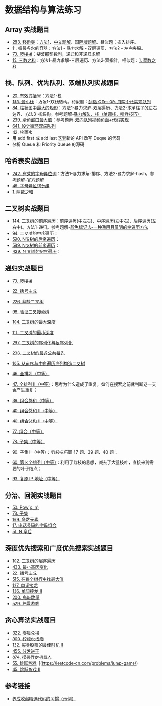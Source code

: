 

# 数据结构与算法练习

## Array 实战题目

- [283. 移动零](<https://leetcode-cn.com/problems/move-zeroes/>)：[方法1](<https://leetcode-cn.com/submissions/detail/131299376/>)、[中文题解](https://leetcode-cn.com/problems/move-zeroes/solution/yi-dong-ling-by-leetcode-solution/)、[国际版题解](https://leetcode.com/problems/move-zeroes/solution/yi-dong-ling-by-leetcode-solution/)。相似题：插入排序。
- [11. 盛最多水的容器](<https://leetcode-cn.com/problems/container-with-most-water/>)：[方法1 - 暴力求解 - 双层遍历](<https://leetcode-cn.com/problems/container-with-most-water/submissions/>)、[方法2 - 左右夹逼](<>)。
- [70. 爬楼梯](https://leetcode-cn.com/problems/climbing-stairs/)：斐波那契数列，递归和非递归求解
- [15. 三数之和](https://leetcode-cn.com/problems/3sum/)：方法1-暴力求解-三层遍历、方法2-双指针。相似题：[1. 两数之和](https://leetcode-cn.com/problems/two-sum/)

## 栈、队列、优先队列、双端队列实战题目

- [20. 有效的括号](https://leetcode-cn.com/problems/valid-parentheses/)：方法1-栈
- [155. 最小栈](https://leetcode-cn.com/problems/min-stack/)：方法1-双栈结构。相似题：[剑指 Offer 09. 用两个栈实现队列](https://leetcode-cn.com/problems/yong-liang-ge-zhan-shi-xian-dui-lie-lcof/)
- [84. 柱状图中最大的矩形](https://leetcode-cn.com/problems/largest-rectangle-in-histogram/)：方法1-暴力求解-双层遍历、方法2-求单柱子的左右边界、方法3-栈结构。参考题解-[暴力解法、栈（单调栈、哨兵技巧）](https://leetcode-cn.com/problems/largest-rectangle-in-histogram/solution/bao-li-jie-fa-zhan-by-liweiwei1419/)
- [239. 滑动窗口最大值](https://leetcode-cn.com/problems/sliding-window-maximum/)：参考题解-[双向队列视频动画](https://leetcode-cn.com/problems/sliding-window-maximum/solution/shi-pin-jie-xi-shuang-duan-dui-lie-hua-dong-chuang/)+[代码实现](https://leetcode-cn.com/problems/sliding-window-maximum/solution/shuang-xiang-dui-lie-jie-jue-hua-dong-chuang-kou-2/)
- [641. 设计循环双端队列](https://leetcode-cn.com/problems/design-circular-deque/)
- [42. 接雨水](https://leetcode-cn.com/problems/trapping-rain-water/)
- 用 add first 或 add last 这套新的 API 改写 Deque 的代码
- 分析 Queue 和 Priority Queue 的源码

## 哈希表实战题目

- [242. 有效的字母异位词](https://leetcode-cn.com/problems/valid-anagram/)：方法1-暴力求解-排序、方法2-暴力求解-hash。参考题解-[官方题解](https://leetcode-cn.com/problems/valid-anagram/solution/you-xiao-de-zi-mu-yi-wei-ci-by-leetcode-solution/)
- [49. 字母异位词分组](https://leetcode-cn.com/problems/group-anagrams/)
- [1. 两数之和](https://leetcode-cn.com/problems/two-sum/)

## 二叉树实战题目

- [144. 二叉树的前序遍历](https://leetcode-cn.com/problems/binary-tree-preorder-traversal/)：前序遍历(中左右)、中序遍历(左中右)、后序遍历(左右中)。方法1-递归。参考题解-[颜色标记法-一种通用且简明的树遍历方法](https://leetcode-cn.com/problems/binary-tree-inorder-traversal/solution/yan-se-biao-ji-fa-yi-chong-tong-yong-qie-jian-ming/)
- [94. 二叉树的中序遍历](https://leetcode-cn.com/problems/binary-tree-inorder-traversal/)：
- [590. N叉树的后序遍历](https://leetcode-cn.com/problems/n-ary-tree-postorder-traversal/)：
- [589. N叉树的前序遍历](https://leetcode-cn.com/problems/n-ary-tree-preorder-traversal/)：
- [429. N 叉树的层序遍历](https://leetcode-cn.com/problems/n-ary-tree-level-order-traversal/)：

## 递归实战题目

- [70. 爬楼梯](https://leetcode-cn.com/problems/climbing-stairs/)
- [22. 括号生成](https://leetcode-cn.com/problems/generate-parentheses/)

- [226. 翻转二叉树](https://leetcode-cn.com/problems/invert-binary-tree/)
- [98. 验证二叉搜索树](https://leetcode-cn.com/problems/validate-binary-search-tree/)
- [104. 二叉树的最大深度](https://leetcode-cn.com/problems/maximum-depth-of-binary-tree/)
- [111. 二叉树的最小深度](https://leetcode-cn.com/problems/minimum-depth-of-binary-tree/)
- [297. 二叉树的序列化与反序列化](https://leetcode-cn.com/problems/serialize-and-deserialize-binary-tree/)
- [236. 二叉树的最近公共祖先](https://leetcode-cn.com/problems/lowest-common-ancestor-of-a-binary-tree/)
- [105. 从前序与中序遍历序列构造二叉树](https://leetcode-cn.com/problems/construct-binary-tree-from-preorder-and-inorder-traversal/)

- [46. 全排列（中等）](https://leetcode-cn.com/problems/permutations/)
- [47. 全排列 II（中等）](https://leetcode-cn.com/problems/permutations-ii/)：思考为什么造成了重复，如何在搜索之前就判断这一支会产生重复；
- [39. 组合总和（中等）](https://leetcode-cn.com/problems/combination-sum/)
- [40. 组合总和 II（中等）](https://leetcode-cn.com/problems/combination-sum-ii/)
- [40. 组合总和 II（中等）](https://leetcode-cn.com/problems/combination-sum-ii/)
- [77. 组合（中等）](https://leetcode-cn.com/problems/combinations/)
- [78. 子集（中等）](https://leetcode-cn.com/problems/subsets/)
- [90. 子集 II（中等）](https://leetcode-cn.com/problems/subsets-ii/)：剪枝技巧同 47 题、39 题、40 题；
- [60. 第 k 个排列（中等）](https://leetcode-cn.com/problems/permutation-sequence/)：利用了剪枝的思想，减去了大量枝叶，直接来到需要的叶子结点；
- [93. 复原 IP 地址（中等）](https://leetcode-cn.com/problems/restore-ip-addresses/)

## 分治、回溯实战题目

- [50. Pow(x, n)](https://leetcode-cn.com/problems/powx-n/)
- [78. 子集](https://leetcode-cn.com/problems/subsets/)
- [169. 多数元素](https://leetcode-cn.com/problems/majority-element/)
- [17. 电话号码的字母组合](https://leetcode-cn.com/problems/letter-combinations-of-a-phone-number/)
- [51. N 皇后](https://leetcode-cn.com/problems/n-queens/)

## 深度优先搜索和广度优先搜索实战题目

- [102. 二叉树的层序遍历](https://leetcode-cn.com/problems/binary-tree-level-order-traversal/)
- [433. 最小基因变化](https://leetcode-cn.com/problems/minimum-genetic-mutation/)
- [22. 括号生成](https://leetcode-cn.com/problems/generate-parentheses/)
- [515. 在每个树行中找最大值](https://leetcode-cn.com/problems/find-largest-value-in-each-tree-row/)
- [127. 单词接龙](https://leetcode-cn.com/problems/word-ladder/)
- [126. 单词接龙 II](https://leetcode-cn.com/problems/word-ladder-ii/)
- [200. 岛屿数量](https://leetcode-cn.com/problems/number-of-islands/)
- [529. 扫雷游戏](https://leetcode-cn.com/problems/minesweeper/)

## 贪心算法实战题目

- [322. 零钱兑换](https://leetcode-cn.com/problems/coin-change/)
- [860. 柠檬水找零](https://leetcode-cn.com/problems/lemonade-change/)
- [122. 买卖股票的最佳时机 II](https://leetcode-cn.com/problems/best-time-to-buy-and-sell-stock-ii/)
- [455. 分发饼干](https://leetcode-cn.com/problems/assign-cookies/)
- [874. 模拟行走机器人](https://leetcode-cn.com/problems/walking-robot-simulation/)
- [55. 跳跃游戏](https://leetcode-cn.com/problems/jump-game/) ](https://leetcode-cn.com/problems/jump-game/)
- [45. 跳跃游戏 II](https://leetcode-cn.com/problems/jump-game-ii/)

## 参考链接

- [养成收藏精选代码的习惯（示例）](http://shimo.im/docs/R6g9WJV89QkHrDhr)

